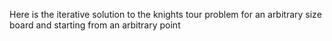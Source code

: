 Here is the iterative solution to the knights tour problem for an arbitrary size board and starting from an arbitrary point
